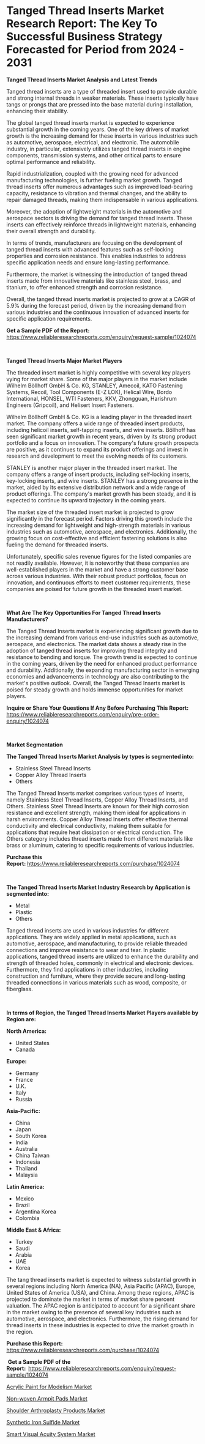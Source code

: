 <p><h1>Tanged Thread Inserts Market Research Report: The Key To Successful Business Strategy Forecasted for Period from 2024 - 2031</h1></p><p><strong>Tanged Thread Inserts Market Analysis and Latest Trends</strong></p>
<p><p>Tanged thread inserts are a type of threaded insert used to provide durable and strong internal threads in weaker materials. These inserts typically have tangs or prongs that are pressed into the base material during installation, enhancing their stability.</p><p>The global tanged thread inserts market is expected to experience substantial growth in the coming years. One of the key drivers of market growth is the increasing demand for these inserts in various industries such as automotive, aerospace, electrical, and electronic. The automobile industry, in particular, extensively utilizes tanged thread inserts in engine components, transmission systems, and other critical parts to ensure optimal performance and reliability.</p><p>Rapid industrialization, coupled with the growing need for advanced manufacturing technologies, is further fueling market growth. Tanged thread inserts offer numerous advantages such as improved load-bearing capacity, resistance to vibration and thermal changes, and the ability to repair damaged threads, making them indispensable in various applications.</p><p>Moreover, the adoption of lightweight materials in the automotive and aerospace sectors is driving the demand for tanged thread inserts. These inserts can effectively reinforce threads in lightweight materials, enhancing their overall strength and durability.</p><p>In terms of trends, manufacturers are focusing on the development of tanged thread inserts with advanced features such as self-locking properties and corrosion resistance. This enables industries to address specific application needs and ensure long-lasting performance.</p><p>Furthermore, the market is witnessing the introduction of tanged thread inserts made from innovative materials like stainless steel, brass, and titanium, to offer enhanced strength and corrosion resistance.</p><p>Overall, the tanged thread inserts market is projected to grow at a CAGR of 5.9% during the forecast period, driven by the increasing demand from various industries and the continuous innovation of advanced inserts for specific application requirements.</p></p>
<p><strong>Get a Sample PDF of the Report:&nbsp;</strong> <a href="https://www.reliableresearchreports.com/enquiry/request-sample/1024074">https://www.reliableresearchreports.com/enquiry/request-sample/1024074</a></p>
<p>&nbsp;</p>
<p><strong>Tanged Thread Inserts Major Market Players</strong></p>
<p><p>The threaded insert market is highly competitive with several key players vying for market share. Some of the major players in the market include Wilhelm Böllhoff GmbH & Co. KG, STANLEY, Amecoil, KATO Fastening Systems, Recoil, Tool Components (E-Z LOK), Helical Wire, Bordo International, HONSEL, WTI Fasteners, KKV, Zhongguan, Harishrum Engineers (Gripcoil), and Helisert Insert Fasteners.</p><p>Wilhelm Böllhoff GmbH & Co. KG is a leading player in the threaded insert market. The company offers a wide range of threaded insert products, including helicoil inserts, self-tapping inserts, and wire inserts. Böllhoff has seen significant market growth in recent years, driven by its strong product portfolio and a focus on innovation. The company's future growth prospects are positive, as it continues to expand its product offerings and invest in research and development to meet the evolving needs of its customers.</p><p>STANLEY is another major player in the threaded insert market. The company offers a range of insert products, including self-locking inserts, key-locking inserts, and wire inserts. STANLEY has a strong presence in the market, aided by its extensive distribution network and a wide range of product offerings. The company's market growth has been steady, and it is expected to continue its upward trajectory in the coming years. </p><p>The market size of the threaded insert market is projected to grow significantly in the forecast period. Factors driving this growth include the increasing demand for lightweight and high-strength materials in various industries such as automotive, aerospace, and electronics. Additionally, the growing focus on cost-effective and efficient fastening solutions is also fueling the demand for threaded inserts.</p><p>Unfortunately, specific sales revenue figures for the listed companies are not readily available. However, it is noteworthy that these companies are well-established players in the market and have a strong customer base across various industries. With their robust product portfolios, focus on innovation, and continuous efforts to meet customer requirements, these companies are poised for future growth in the threaded insert market.</p></p>
<p>&nbsp;</p>
<p><strong>What Are The Key Opportunities For Tanged Thread Inserts Manufacturers?</strong></p>
<p><p>The Tanged Thread Inserts market is experiencing significant growth due to the increasing demand from various end-use industries such as automotive, aerospace, and electronics. The market data shows a steady rise in the adoption of tanged thread inserts for improving thread integrity and resistance to bending and torque. The growth trend is expected to continue in the coming years, driven by the need for enhanced product performance and durability. Additionally, the expanding manufacturing sector in emerging economies and advancements in technology are also contributing to the market's positive outlook. Overall, the Tanged Thread Inserts market is poised for steady growth and holds immense opportunities for market players.</p></p>
<p><strong>Inquire or Share Your Questions If Any Before Purchasing This Report:</strong> <a href="https://www.reliableresearchreports.com/enquiry/pre-order-enquiry/1024074">https://www.reliableresearchreports.com/enquiry/pre-order-enquiry/1024074</a></p>
<p>&nbsp;</p>
<p><strong>Market Segmentation</strong></p>
<p><strong>The Tanged Thread Inserts Market Analysis by types is segmented into:</strong></p>
<p><ul><li>Stainless Steel Thread Inserts</li><li>Copper Alloy Thread Inserts</li><li>Others</li></ul></p>
<p><p>The Tanged Thread Inserts market comprises various types of inserts, namely Stainless Steel Thread Inserts, Copper Alloy Thread Inserts, and Others. Stainless Steel Thread Inserts are known for their high corrosion resistance and excellent strength, making them ideal for applications in harsh environments. Copper Alloy Thread Inserts offer effective thermal conductivity and electrical conductivity, making them suitable for applications that require heat dissipation or electrical conduction. The Others category includes thread inserts made from different materials like brass or aluminum, catering to specific requirements of various industries.</p></p>
<p><strong>Purchase this Report:&nbsp;</strong><a href="https://www.reliableresearchreports.com/purchase/1024074">https://www.reliableresearchreports.com/purchase/1024074</a></p>
<p>&nbsp;</p>
<p><strong>The Tanged Thread Inserts Market Industry Research by Application is segmented into:</strong></p>
<p><ul><li>Metal</li><li>Plastic</li><li>Others</li></ul></p>
<p><p>Tanged thread inserts are used in various industries for different applications. They are widely applied in metal applications, such as automotive, aerospace, and manufacturing, to provide reliable threaded connections and improve resistance to wear and tear. In plastic applications, tanged thread inserts are utilized to enhance the durability and strength of threaded holes, commonly in electrical and electronic devices. Furthermore, they find applications in other industries, including construction and furniture, where they provide secure and long-lasting threaded connections in various materials such as wood, composite, or fiberglass.</p></p>
<p>&nbsp;</p>
<p><strong>In terms of Region, the Tanged Thread Inserts Market Players available by Region are:</strong></p>
<p>
    <p> <strong> North America: </strong>
        <ul>
            <li>United States</li>
            <li>Canada</li>
        </ul>
        </p> 
    <p> <strong> Europe: </strong>
        <ul>
            <li>Germany</li>
            <li>France</li>
            <li>U.K.</li>
            <li>Italy</li>
            <li>Russia</li>
        </ul>
        </p> 
    <p> <strong> Asia-Pacific: </strong>
        <ul>
            <li>China</li>
            <li>Japan</li>
            <li>South Korea</li>
            <li>India</li>
            <li>Australia</li>
            <li>China Taiwan</li>
            <li>Indonesia</li>
            <li>Thailand</li>
            <li>Malaysia</li>
        </ul>
        </p> 
    <p> <strong> Latin America: </strong>
        <ul>
            <li>Mexico</li>
            <li>Brazil</li>
            <li>Argentina Korea</li>
            <li>Colombia</li>
        </ul>
        </p> 
    <p> <strong> Middle East & Africa: </strong>
        <ul>
            <li>Turkey</li>
            <li>Saudi</li>
            <li>Arabia</li>
            <li>UAE</li>
            <li>Korea</li>
        </ul>
    </p>
    </p>
<p><p>The tang thread inserts market is expected to witness substantial growth in several regions including North America (NA), Asia Pacific (APAC), Europe, United States of America (USA), and China. Among these regions, APAC is projected to dominate the market in terms of market share percent valuation. The APAC region is anticipated to account for a significant share in the market owing to the presence of several key industries such as automotive, aerospace, and electronics. Furthermore, the rising demand for thread inserts in these industries is expected to drive the market growth in the region.</p></p>
<p><strong>Purchase this Report: </strong><a href="https://www.reliableresearchreports.com/purchase/1024074">https://www.reliableresearchreports.com/purchase/1024074</a></p>
<p>&nbsp;<strong>Get a Sample PDF of the Report:&nbsp;&nbsp;</strong><a href="https://www.reliableresearchreports.com/enquiry/request-sample/1024074">https://www.reliableresearchreports.com/enquiry/request-sample/1024074</a></p>
<p><strong></strong></p>
<p><p><a href="https://medium.com/@jasonmartin866/acrylic-paint-for-modelism-market-the-key-to-successful-business-strategy-forecast-till-2031-477ff304e15f">Acrylic Paint for Modelism Market</a></p><p><a href="https://medium.com/p/888c6541a40b/edit">Non-woven Armpit Pads Market</a></p><p><a href="https://medium.com/@pauladams6h/shoulder-arthroplasty-products-nbsp-market-focuses-on-market-share-size-and-projected-forecast-fe1f7843ce7c">Shoulder Arthroplasty Products Market</a></p><p><a href="https://medium.com/@pauladams6h/synthetic-iron-sulfide-market-outlook-industry-overview-and-forecast-2024-to-2031-50752977b63c">Synthetic Iron Sulfide Market</a></p><p><a href="https://medium.com/@jasonmartin866/smart-visual-acuity-system-market-furnishes-information-on-market-share-market-trends-and-market-81d186e8d97d">Smart Visual Acuity System Market</a></p></p>